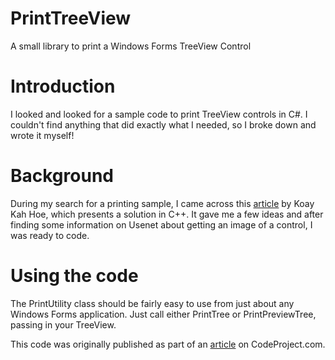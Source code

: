 PrintTreeView
=============

A small library to print a Windows Forms TreeView Control

# Introduction

I looked and looked for a sample code to print TreeView controls in C#. I couldn't find anything that did exactly what I needed, so I broke down and wrote it myself!

# Background

During my search for a printing sample, I came across this [article](http://www.codeproject.com/Articles/233/A-Print-Enabled-Tree-View) by Koay Kah Hoe, which presents a solution in C++. It gave me a few ideas and after finding some information on Usenet about getting an image of a control, I was ready to code.

# Using the code

The PrintUtility class should be fairly easy to use from just about any Windows Forms application. Just call either PrintTree or PrintPreviewTree, passing in your TreeView.

This code was originally published as part of an [article](http://www.codeproject.com/Articles/6645/Printing-the-NET-TreeView-Control) on CodeProject.com.
